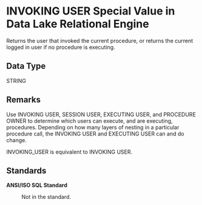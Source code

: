 <!-- loioa0a792d163fa45d09fbbf2e08536eb76 -->

# INVOKING USER Special Value in Data Lake Relational Engine

Returns the user that invoked the current procedure, or returns the current logged in user if no procedure is executing.



<a name="loioa0a792d163fa45d09fbbf2e08536eb76__invoking_user_dataypte1"/>

## Data Type

STRING



<a name="loioa0a792d163fa45d09fbbf2e08536eb76__invoking_user_remarks1"/>

## Remarks

Use INVOKING USER, SESSION USER, EXECUTING USER, and PROCEDURE OWNER to determine which users can execute, and are executing, procedures. Depending on how many layers of nesting in a particular procedure call, the INVOKING USER and EXECUTING USER can and do change.

INVOKING\_USER is equivalent to INVOKING USER.



<a name="loioa0a792d163fa45d09fbbf2e08536eb76__invoking_user_standards1"/>

## Standards


<dl>
<dt><b>

ANSI/ISO SQL Standard

</b></dt>
<dd>

Not in the standard.



</dd>
</dl>

